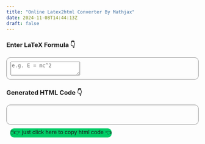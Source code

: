 ```yaml
---
title: "Online Latex2html Converter By Mathjax"
date: 2024-11-08T14:44:13Z
draft: false
---
```


<h3>Enter LaTeX Formula 👇</h3>
<div style="border: 1px solid gray; border-radius: 10px">
  <textarea id="latex-input" placeholder="e.g. E = mc^2" style="margin: 10px"></textarea>
</div>
<div id="output"></div>
<h3>Generated HTML Code 👇</h3>
<div style="min-height: 50px; border: 1px solid gray; border-radius: 10px">
  <div id="html-code" style="margin: 10px"></div>
</div>
<div id="copy-button" style="border-radius: 10px; background-color: #00cc66; display: inline-block; margin: 10px">🖱️👉 just click here to copy html code 👈</div>

<script src="https://cdn.jsdelivr.net/npm/mathjax@3/es5/tex-mml-chtml.js"></script>
<script>
  document.getElementById("latex-input").addEventListener("input", function () {
    const latex = document.getElementById("latex-input").value;
    const output = document.getElementById("output");
    const htmlCode = document.getElementById("html-code");

    output.innerHTML = '\\(' + latex + '\\)';
    MathJax.typesetPromise([output]).then(() => {
      htmlCode.textContent = output.innerHTML;
    }).catch((err) => console.error(err));
  });

  document.getElementById("copy-button").addEventListener("click", function () {
    const htmlCode = document.getElementById("html-code").textContent;

    navigator.clipboard.writeText(htmlCode).then(() => {
      alert("HTML code copied to clipboard!");
    }).catch((err) => {
      console.error("Failed to copy text: ", err);
    });
  });
</script>
